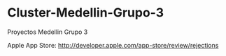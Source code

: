 Cluster-Medellin-Grupo-3
========================

Proyectos Medellin Grupo 3

Apple App Store:
http://developer.apple.com/app-store/review/rejections
